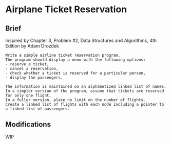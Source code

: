 # Airplane Ticket Reservation

## Brief

Inspired by Chapter 3, Problem #2, Data Structures and Algorithms, 4th Edition by Adam Drozdek

```
Write a simple airline ticket reservation program. 
The program should display a menu with the following options: 
- reserve a ticket, 
- cancel a reservation, 
- check whether a ticket is reserved for a particular person, 
- display the passengers.

The information is maintained on an alphabetized linked list of names. 
In a simpler version of the program, assume that tickets are reserved for only one flight. 
In a fuller version, place no limit on the number of flights. 
Create a linked list of flights with each node including a pointer to a linked list of passengers.
```


## Modifications

WIP
